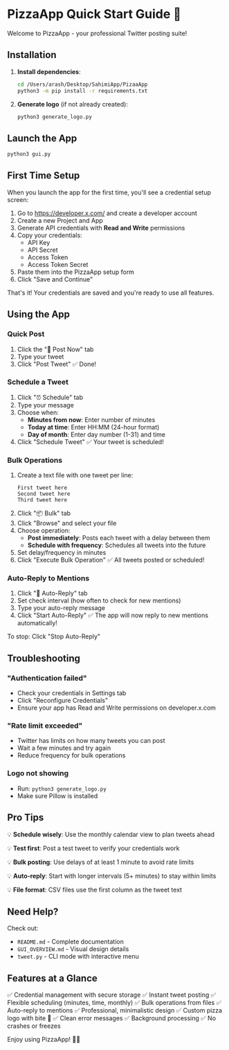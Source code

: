 # PizzaApp Quick Start Guide 🍕

Welcome to PizzaApp - your professional Twitter posting suite!

## Installation

1. **Install dependencies**:
   ```bash
   cd /Users/arash/Desktop/SahimiApp/PizaaApp
   python3 -m pip install -r requirements.txt
   ```

2. **Generate logo** (if not already created):
   ```bash
   python3 generate_logo.py
   ```

## Launch the App

```bash
python3 gui.py
```

## First Time Setup

When you launch the app for the first time, you'll see a credential setup screen:

1. Go to https://developer.x.com/ and create a developer account
2. Create a new Project and App
3. Generate API credentials with **Read and Write** permissions
4. Copy your credentials:
   - API Key
   - API Secret  
   - Access Token
   - Access Token Secret
5. Paste them into the PizzaApp setup form
6. Click "Save and Continue"

That's it! Your credentials are saved and you're ready to use all features.

## Using the App

### Quick Post
1. Click the "📝 Post Now" tab
2. Type your tweet
3. Click "Post Tweet"
✅ Done!

### Schedule a Tweet
1. Click "⏰ Schedule" tab
2. Type your message
3. Choose when:
   - **Minutes from now**: Enter number of minutes
   - **Today at time**: Enter HH:MM (24-hour format)
   - **Day of month**: Enter day number (1-31) and time
4. Click "Schedule Tweet"
✅ Your tweet is scheduled!

### Bulk Operations
1. Create a text file with one tweet per line:
   ```
   First tweet here
   Second tweet here
   Third tweet here
   ```
2. Click "📦 Bulk" tab
3. Click "Browse" and select your file
4. Choose operation:
   - **Post immediately**: Posts each tweet with a delay between them
   - **Schedule with frequency**: Schedules all tweets into the future
5. Set delay/frequency in minutes
6. Click "Execute Bulk Operation"
✅ All tweets posted or scheduled!

### Auto-Reply to Mentions
1. Click "🔄 Auto-Reply" tab
2. Set check interval (how often to check for new mentions)
3. Type your auto-reply message
4. Click "Start Auto-Reply"
✅ The app will now reply to new mentions automatically!

To stop: Click "Stop Auto-Reply"

## Troubleshooting

### "Authentication failed"
- Check your credentials in Settings tab
- Click "Reconfigure Credentials"
- Ensure your app has Read and Write permissions on developer.x.com

### "Rate limit exceeded"
- Twitter has limits on how many tweets you can post
- Wait a few minutes and try again
- Reduce frequency for bulk operations

### Logo not showing
- Run: `python3 generate_logo.py`
- Make sure Pillow is installed

## Pro Tips

💡 **Schedule wisely**: Use the monthly calendar view to plan tweets ahead

💡 **Test first**: Post a test tweet to verify your credentials work

💡 **Bulk posting**: Use delays of at least 1 minute to avoid rate limits

💡 **Auto-reply**: Start with longer intervals (5+ minutes) to stay within limits

💡 **File format**: CSV files use the first column as the tweet text

## Need Help?

Check out:
- `README.md` - Complete documentation
- `GUI_OVERVIEW.md` - Visual design details
- `tweet.py` - CLI mode with interactive menu

## Features at a Glance

✅ Credential management with secure storage
✅ Instant tweet posting
✅ Flexible scheduling (minutes, time, monthly)
✅ Bulk operations from files
✅ Auto-reply to mentions
✅ Professional, minimalistic design
✅ Custom pizza logo with bite 🍕
✅ Clean error messages
✅ Background processing
✅ No crashes or freezes

Enjoy using PizzaApp! 🍕✨
